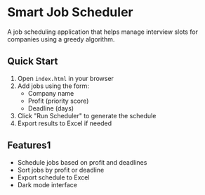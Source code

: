 # Smart Job Scheduler

A job scheduling application that helps manage interview slots for companies using a greedy algorithm.

## Quick Start

1. Open `index.html` in your browser
2. Add jobs using the form:
   - Company name
   - Profit (priority score)
   - Deadline (days)
3. Click "Run Scheduler" to generate the schedule
4. Export results to Excel if needed

## Features1

- Schedule jobs based on profit and deadlines
- Sort jobs by profit or deadline
- Export schedule to Excel
- Dark mode interface 